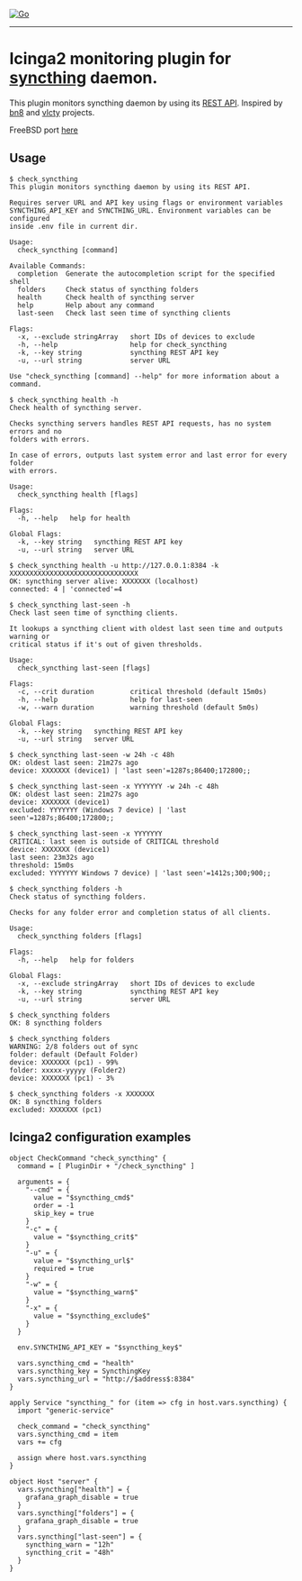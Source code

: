[![Go](https://github.com/dsh2dsh/check_syncthing/actions/workflows/go.yml/badge.svg)](https://github.com/dsh2dsh/check_syncthing/actions/workflows/go.yml)

-------------------------------------------------------------------------------

# Icinga2 monitoring plugin for [syncthing] daemon.

This plugin monitors syncthing daemon by using its [REST API]. Inspired by [bn8]
and [vlcty] projects.

[syncthing]:https://github.com/syncthing/syncthing
[REST API]:https://docs.syncthing.net/dev/rest.html
[bn8]:https://gitea.zionetrix.net/bn8/check_syncthing.git
[vlcty]:https://github.com/vlcty/check_syncthing

FreeBSD port [here](https://github.com/dsh2dsh/freebsd-ports/tree/master/net-mgmt/check_syncthing)

## Usage

```
$ check_syncthing
This plugin monitors syncthing daemon by using its REST API.

Requires server URL and API key using flags or environment variables
SYNCTHING_API_KEY and SYNCTHING_URL. Environment variables can be configured
inside .env file in current dir.

Usage:
  check_syncthing [command]

Available Commands:
  completion  Generate the autocompletion script for the specified shell
  folders     Check status of syncthing folders
  health      Check health of syncthing server
  help        Help about any command
  last-seen   Check last seen time of syncthing clients

Flags:
  -x, --exclude stringArray   short IDs of devices to exclude
  -h, --help                  help for check_syncthing
  -k, --key string            syncthing REST API key
  -u, --url string            server URL

Use "check_syncthing [command] --help" for more information about a command.
```

```
$ check_syncthing health -h
Check health of syncthing server.

Checks syncthing servers handles REST API requests, has no system errors and no
folders with errors.

In case of errors, outputs last system error and last error for every folder
with errors.

Usage:
  check_syncthing health [flags]

Flags:
  -h, --help   help for health

Global Flags:
  -k, --key string   syncthing REST API key
  -u, --url string   server URL

$ check_syncthing health -u http://127.0.0.1:8384 -k XXXXXXXXXXXXXXXXXXXXXXXXXXXXXXXX
OK: syncthing server alive: XXXXXXX (localhost)
connected: 4 | 'connected'=4
```

```
$ check_syncthing last-seen -h
Check last seen time of syncthing clients.

It lookups a syncthing client with oldest last seen time and outputs warning or
critical status if it's out of given thresholds.

Usage:
  check_syncthing last-seen [flags]

Flags:
  -c, --crit duration         critical threshold (default 15m0s)
  -h, --help                  help for last-seen
  -w, --warn duration         warning threshold (default 5m0s)

Global Flags:
  -k, --key string   syncthing REST API key
  -u, --url string   server URL

$ check_syncthing last-seen -w 24h -c 48h
OK: oldest last seen: 21m27s ago
device: XXXXXXX (device1) | 'last seen'=1287s;86400;172800;;

$ check_syncthing last-seen -x YYYYYYY -w 24h -c 48h
OK: oldest last seen: 21m27s ago
device: XXXXXXX (device1)
excluded: YYYYYYY (Windows 7 device) | 'last seen'=1287s;86400;172800;;

$ check_syncthing last-seen -x YYYYYYY
CRITICAL: last seen is outside of CRITICAL threshold
device: XXXXXXX (device1)
last seen: 23m32s ago
threshold: 15m0s
excluded: YYYYYYY Windows 7 device) | 'last seen'=1412s;300;900;;
```

```
$ check_syncthing folders -h
Check status of syncthing folders.

Checks for any folder error and completion status of all clients.

Usage:
  check_syncthing folders [flags]

Flags:
  -h, --help   help for folders

Global Flags:
  -x, --exclude stringArray   short IDs of devices to exclude
  -k, --key string            syncthing REST API key
  -u, --url string            server URL

$ check_syncthing folders
OK: 8 syncthing folders

$ check_syncthing folders
WARNING: 2/8 folders out of sync
folder: default (Default Folder)
device: XXXXXXX (pc1) - 99%
folder: xxxxx-yyyyy (Folder2)
device: XXXXXXX (pc1) - 3%

$ check_syncthing folders -x XXXXXXX
OK: 8 syncthing folders
excluded: XXXXXXX (pc1)
```

## Icinga2 configuration examples

```
object CheckCommand "check_syncthing" {
  command = [ PluginDir + "/check_syncthing" ]

  arguments = {
    "--cmd" = {
      value = "$syncthing_cmd$"
      order = -1
      skip_key = true
    }
    "-c" = {
      value = "$syncthing_crit$"
    }
    "-u" = {
      value = "$syncthing_url$"
      required = true
    }
    "-w" = {
      value = "$syncthing_warn$"
    }
    "-x" = {
      value = "$syncthing_exclude$"
    }
  }

  env.SYNCTHING_API_KEY = "$syncthing_key$"

  vars.syncthing_cmd = "health"
  vars.syncthing_key = SyncthingKey
  vars.syncthing_url = "http://$address$:8384"
}
```

```
apply Service "syncthing_" for (item => cfg in host.vars.syncthing) {
  import "generic-service"

  check_command = "check_syncthing"
  vars.syncthing_cmd = item
  vars += cfg

  assign where host.vars.syncthing
}
```

```
object Host "server" {
  vars.syncthing["health"] = {
    grafana_graph_disable = true
  }
  vars.syncthing["folders"] = {
    grafana_graph_disable = true
  }
  vars.syncthing["last-seen"] = {
    syncthing_warn = "12h"
    syncthing_crit = "48h"
  }
}
```
